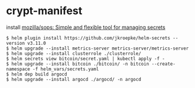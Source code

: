 # crypt-manifest

install [mozilla/sops: Simple and flexible tool for managing secrets](https://github.com/mozilla/sops)

```
$ helm plugin install https://github.com/jkroepke/helm-secrets --version v3.11.0
$ helm upgrade --install metrics-server metrics-server/metrics-server
$ helm upgrade --install clusterrole ./clusterrole/
$ helm secrets view bitcoin/secret.yaml | kubectl apply -f -
$ helm upgrade --install bitcoin ./bitcoin/ -n bitcoin --create-namespace -f helm_vars/secrets.yaml
$ helm dep build argocd
$ helm upgrade --install argocd ./argocd/ -n argocd
```


